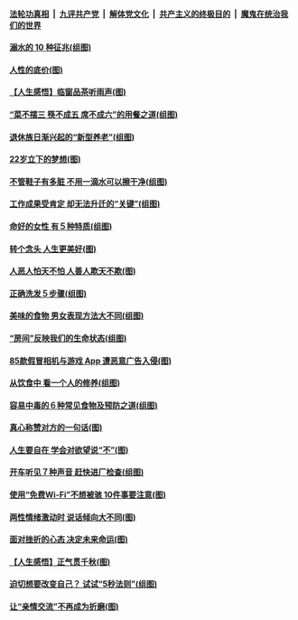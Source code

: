 ####  [法轮功真相](../../../../basic/blob/master/README.md?t=08220213) &nbsp;|&nbsp; [九评共产党](../../../../9ping.md/blob/master/README.md?t=08220213) &nbsp;|&nbsp; [解体党文化](../../../../jtdwh.md/blob/master/README.md?t=08220213)  &nbsp;|&nbsp; [共产主义的终极目的](../../../../gczydzjmd.md/blob/master/README.md?t=08220213) &nbsp;|&nbsp; [魔鬼在统治我们的世界](../../../../mgztzwmdsj.md/blob/master/README.md?t=08220213) 

#### [溺水的 10 种征兆(组图)](../pages/p8/904474.md?t=08220213) 

#### [人性的底价(图)](../pages/p8/903840.md?t=08220213) 

#### [【人生感悟】临窗品茶听雨声(图)](../pages/p8/903880.md?t=08220213) 

#### [“菜不摆三 筷不成五 席不成六”的用餐之道(组图)](../pages/p8/904364.md?t=08220213) 

#### [退休族日渐兴起的“新型养老”(组图)](../pages/p8/904025.md?t=08220213) 

#### [22岁立下的梦想(图)](../pages/p8/904247.md?t=08220213) 

#### [不管鞋子有多脏 不用一滴水可以擦干净(组图)](../pages/p8/903833.md?t=08220213) 

#### [工作成果受肯定 却无法升迁的“关键”(组图)](../pages/p8/904239.md?t=08220213) 

#### [命好的女性 有５种特质(组图)](../pages/p8/904008.md?t=08220213) 

#### [转个念头 人生更美好(图)](../pages/p8/903829.md?t=08220213) 

#### [人恶人怕天不怕 人善人欺天不欺(图)](../pages/p8/903708.md?t=08220213) 

#### [正确洗发５步骤(组图)](../pages/p8/904066.md?t=08220213) 

#### [美味的食物 男女表现方法大不同(组图)](../pages/p8/904038.md?t=08220213) 

#### [“房间”反映我们的生命状态(组图)](../pages/p8/903625.md?t=08220213) 

#### [85款假冒相机与游戏 App 遭恶意广告入侵(图)](../pages/p8/904001.md?t=08220213) 

#### [从饮食中 看一个人的修养(组图)](../pages/p8/904020.md?t=08220213) 

#### [容易中毒的６种常见食物及预防之道(组图)](../pages/p8/904019.md?t=08220213) 

#### [真心称赞对方的一句话(图)](../pages/p8/903899.md?t=08220213) 

#### [人生要自在 学会对欲望说“不”(图)](../pages/p8/903822.md?t=08220213) 

#### [开车听见７种声音 赶快进厂检查(组图)](../pages/p8/903792.md?t=08220213) 

#### [使用“免费Wi-Fi”不想被骇 10件事要注意(图)](../pages/p8/903693.md?t=08220213) 

#### [两性情绪激动时 说话倾向大不同(图)](../pages/p8/903896.md?t=08220213) 

#### [面对挫折的心态 决定未来命运(图)](../pages/p8/903615.md?t=08220213) 

#### [【人生感悟】正气贯千秋(图)](../pages/p8/903658.md?t=08220213) 

#### [迫切想要改变自己？ 试试“5秒法则”(组图)](../pages/p8/903788.md?t=08220213) 

#### [让“亲情交流”不再成为折磨(图)](../pages/p8/903787.md?t=08220213) 

